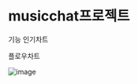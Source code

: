 # musicchat프로젝트

기능
인기차트

플로우차트

![image](https://github.com/user-attachments/assets/4c28dbc0-0307-4fc2-b2dd-7558d7f716b1)

